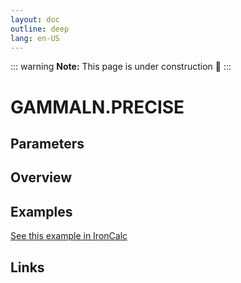 ```yaml
---
layout: doc
outline: deep
lang: en-US
---
```


::: warning
**Note:** This page is under construction 🚧
:::

# GAMMALN.PRECISE

## Parameters

## Overview

## Examples

[See this example in IronCalc](https://app.ironcalc.com/?filename=gammaln.precise)

## Links
